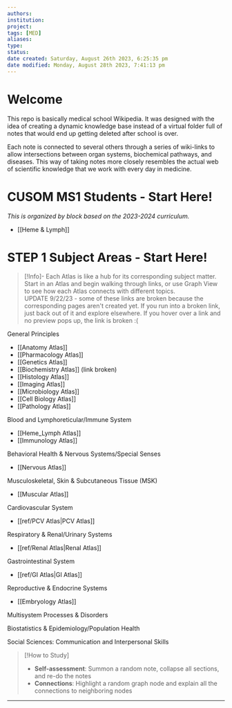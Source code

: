 ```yaml
---
authors: 
institution: 
project: 
tags: [MED]
aliases: 
type: 
status: 
date created: Saturday, August 26th 2023, 6:25:35 pm
date modified: Monday, August 28th 2023, 7:41:13 pm
---
```

# Welcome
This repo is basically medical school Wikipedia. It was designed with the idea of creating a dynamic knowledge base instead of a virtual folder full of notes that would end up getting deleted after school is over.

Each note is connected to several others through a series of wiki-links to allow intersections between organ systems, biochemical pathways, and diseases. This way of taking notes more closely resembles the actual web of scientific knowledge that we work with every day in medicine.
# CUSOM MS1 Students - Start Here!
_This is organized by block based on the 2023-2024 curriculum._
- [[Heme & Lymph]]
# STEP 1 Subject Areas - Start Here!
> [!Info]-
> Each Atlas is like a hub for its corresponding subject matter. Start in an Atlas and begin walking through links, or use Graph View to see how each Atlas connects with different topics.  
> UPDATE 9/22/23 - some of these links are broken because the corresponding pages aren't created yet. If you run into a broken link, just back out of it and explore elsewhere. If you hover over a link and no preview pops up, the link is broken :(

General Principles
- [[Anatomy Atlas]]
- [[Pharmacology Atlas]]
- [[Genetics Atlas]]
- [[Biochemistry Atlas]] (link broken)
- [[Histology Atlas]]
- [[Imaging Atlas]]
- [[Microbiology Atlas]]
- [[Cell Biology Atlas]]
- [[Pathology Atlas]]

Blood and Lymphoreticular/Immune System
- [[Heme_Lymph Atlas]]
- [[Immunology Atlas]]

Behavioral Health & Nervous Systems/Special Senses
- [[Nervous Atlas]]

Musculoskeletal, Skin & Subcutaneous Tissue (MSK)
- [[Muscular Atlas]]

Cardiovascular System
- [[ref/PCV Atlas|PCV Atlas]]

Respiratory & Renal/Urinary Systems
- [[ref/Renal Atlas|Renal Atlas]]

Gastrointestinal System
- [[ref/GI Atlas|GI Atlas]]

Reproductive & Endocrine Systems
-  [[Embryology Atlas]]

Multisystem Processes & Disorders

Biostatistics & Epidemiology/Population Health

Social Sciences: Communication and Interpersonal Skills


> [!How to Study]
> - **Self-assessment**: Summon a random note, collapse all sections, and re-do the notes
> - **Connections**: Highlight a random graph node and explain all the connections to neighboring nodes

---